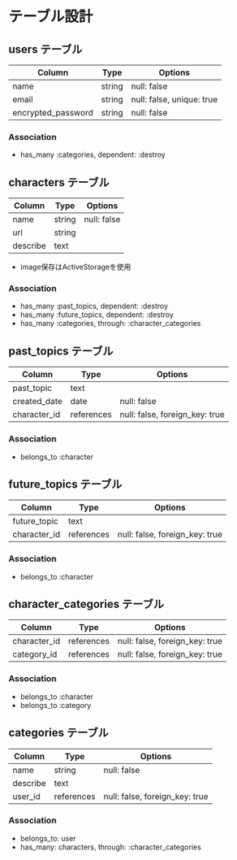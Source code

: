 # テーブル設計

## users テーブル

| Column             | Type   | Options                   |
| ------------------ | ------ | ------------------------- |
| name               | string | null: false               |
| email              | string | null: false, unique: true |
| encrypted_password | string | null: false               |

### Association

- has_many :categories, dependent: :destroy

## characters テーブル

| Column   | Type   | Options     |
| -------- | ------ | ----------- |
| name     | string | null: false |
| url      | string |             |
| describe | text   |             |

- image保存はActiveStorageを使用

### Association

- has_many :past_topics, dependent: :destroy
- has_many :future_topics, dependent: :destroy
- has_many :categories, through: :character_categories

## past_topics テーブル

| Column       | Type       | Options                        |
| ------------ | ---------- | ------------------------------ |
| past_topic   | text       |                                |
| created_date | date       | null: false                    |
| character_id | references | null: false, foreign_key: true |

### Association

- belongs_to :character

## future_topics テーブル

| Column       | Type       | Options                        |
| ------------ | ---------- | ------------------------------ |
| future_topic | text       |                                |
| character_id | references | null: false, foreign_key: true |

### Association

- belongs_to :character

## character_categories テーブル

| Column       | Type       | Options                        |
| ------------ | ---------- | ------------------------------ |
| character_id | references | null: false, foreign_key: true |
| category_id  | references | null: false, foreign_key: true |

### Association

- belongs_to :character
- belongs_to :category

## categories テーブル

| Column   | Type       | Options                        |
| -------- | ---------- | ------------------------------ |
| name     | string     | null: false                    |
| describe | text       |                                |
| user_id  | references | null: false, foreign_key: true |

### Association

- belongs_to: user
- has_many: characters, through: :character_categories